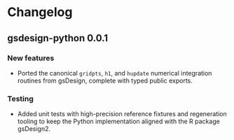 # Changelog

## gsdesign-python 0.0.1

### New features

- Ported the canonical `gridpts`, `h1`, and `hupdate` numerical integration
  routines from gsDesign, complete with typed public exports.

### Testing

- Added unit tests with high-precision reference fixtures and regeneration
  tooling to keep the Python implementation aligned with the R package
  gsDesign2.
